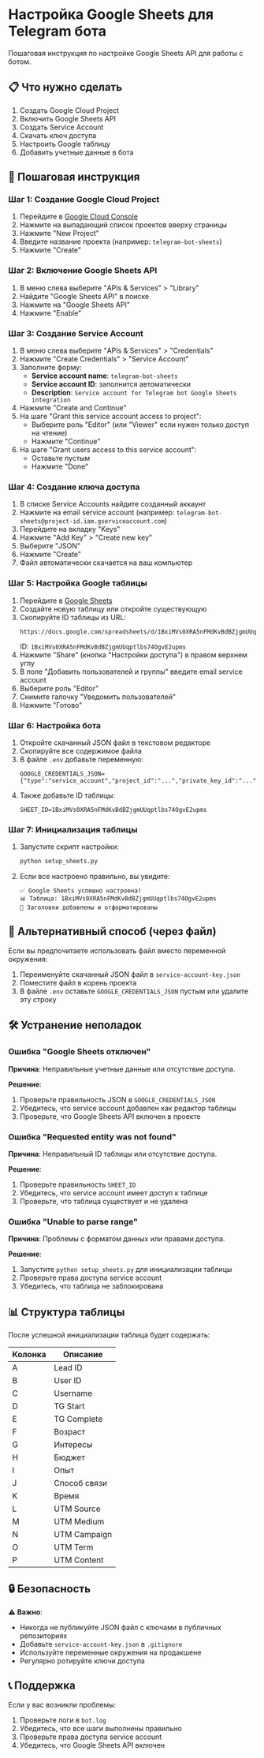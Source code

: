 # Настройка Google Sheets для Telegram бота

Пошаговая инструкция по настройке Google Sheets API для работы с ботом.

## 📋 Что нужно сделать

1. Создать Google Cloud Project
2. Включить Google Sheets API
3. Создать Service Account
4. Скачать ключ доступа
5. Настроить Google таблицу
6. Добавить учетные данные в бота

## 🚀 Пошаговая инструкция

### Шаг 1: Создание Google Cloud Project

1. Перейдите в [Google Cloud Console](https://console.cloud.google.com/)
2. Нажмите на выпадающий список проектов вверху страницы
3. Нажмите "New Project"
4. Введите название проекта (например: `telegram-bot-sheets`)
5. Нажмите "Create"

### Шаг 2: Включение Google Sheets API

1. В меню слева выберите "APIs & Services" > "Library"
2. Найдите "Google Sheets API" в поиске
3. Нажмите на "Google Sheets API"
4. Нажмите "Enable"

### Шаг 3: Создание Service Account

1. В меню слева выберите "APIs & Services" > "Credentials"
2. Нажмите "Create Credentials" > "Service Account"
3. Заполните форму:
   - **Service account name**: `telegram-bot-sheets`
   - **Service account ID**: заполнится автоматически
   - **Description**: `Service account for Telegram bot Google Sheets integration`
4. Нажмите "Create and Continue"
5. На шаге "Grant this service account access to project":
   - Выберите роль "Editor" (или "Viewer" если нужен только доступ на чтение)
   - Нажмите "Continue"
6. На шаге "Grant users access to this service account":
   - Оставьте пустым
   - Нажмите "Done"

### Шаг 4: Создание ключа доступа

1. В списке Service Accounts найдите созданный аккаунт
2. Нажмите на email service account (например: `telegram-bot-sheets@project-id.iam.gserviceaccount.com`)
3. Перейдите на вкладку "Keys"
4. Нажмите "Add Key" > "Create new key"
5. Выберите "JSON"
6. Нажмите "Create"
7. Файл автоматически скачается на ваш компьютер

### Шаг 5: Настройка Google таблицы

1. Перейдите в [Google Sheets](https://sheets.google.com/)
2. Создайте новую таблицу или откройте существующую
3. Скопируйте ID таблицы из URL:
   ```
   https://docs.google.com/spreadsheets/d/1BxiMVs0XRA5nFMdKvBdBZjgmUUqptlbs74OgvE2upms/edit
   ```
   ID: `1BxiMVs0XRA5nFMdKvBdBZjgmUUqptlbs74OgvE2upms`
4. Нажмите "Share" (кнопка "Настройки доступа") в правом верхнем углу
5. В поле "Добавить пользователей и группы" введите email service account
6. Выберите роль "Editor"
7. Снимите галочку "Уведомить пользователей"
8. Нажмите "Готово"

### Шаг 6: Настройка бота

1. Откройте скачанный JSON файл в текстовом редакторе
2. Скопируйте все содержимое файла
3. В файле `.env` добавьте переменную:
   ```env
   GOOGLE_CREDENTIALS_JSON={"type":"service_account","project_id":"...","private_key_id":"...",...}
   ```
4. Также добавьте ID таблицы:
   ```env
   SHEET_ID=1BxiMVs0XRA5nFMdKvBdBZjgmUUqptlbs74OgvE2upms
   ```

### Шаг 7: Инициализация таблицы

1. Запустите скрипт настройки:
   ```bash
   python setup_sheets.py
   ```
2. Если все настроено правильно, вы увидите:
   ```
   ✅ Google Sheets успешно настроена!
   📊 Таблица: 1BxiMVs0XRA5nFMdKvBdBZjgmUUqptlbs74OgvE2upms
   📝 Заголовки добавлены и отформатированы
   ```

## 🔧 Альтернативный способ (через файл)

Если вы предпочитаете использовать файл вместо переменной окружения:

1. Переименуйте скачанный JSON файл в `service-account-key.json`
2. Поместите файл в корень проекта
3. В файле `.env` оставьте `GOOGLE_CREDENTIALS_JSON` пустым или удалите эту строку

## 🛠️ Устранение неполадок

### Ошибка "Google Sheets отключен"

**Причина**: Неправильные учетные данные или отсутствие доступа.

**Решение**:
1. Проверьте правильность JSON в `GOOGLE_CREDENTIALS_JSON`
2. Убедитесь, что service account добавлен как редактор таблицы
3. Проверьте, что Google Sheets API включен в проекте

### Ошибка "Requested entity was not found"

**Причина**: Неправильный ID таблицы или отсутствие доступа.

**Решение**:
1. Проверьте правильность `SHEET_ID`
2. Убедитесь, что service account имеет доступ к таблице
3. Проверьте, что таблица существует и не удалена

### Ошибка "Unable to parse range"

**Причина**: Проблемы с форматом данных или правами доступа.

**Решение**:
1. Запустите `python setup_sheets.py` для инициализации таблицы
2. Проверьте права доступа service account
3. Убедитесь, что таблица не заблокирована

## 📊 Структура таблицы

После успешной инициализации таблица будет содержать:

| Колонка | Описание |
|---------|----------|
| A | Lead ID |
| B | User ID |
| C | Username |
| D | TG Start |
| E | TG Complete |
| F | Возраст |
| G | Интересы |
| H | Бюджет |
| I | Опыт |
| J | Способ связи |
| K | Время |
| L | UTM Source |
| M | UTM Medium |
| N | UTM Campaign |
| O | UTM Term |
| P | UTM Content |

## 🔒 Безопасность

⚠️ **Важно**: 
- Никогда не публикуйте JSON файл с ключами в публичных репозиториях
- Добавьте `service-account-key.json` в `.gitignore`
- Используйте переменные окружения на продакшене
- Регулярно ротируйте ключи доступа

## 📞 Поддержка

Если у вас возникли проблемы:

1. Проверьте логи в `bot.log`
2. Убедитесь, что все шаги выполнены правильно
3. Проверьте права доступа service account
4. Убедитесь, что Google Sheets API включен

